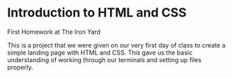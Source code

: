 Introduction to HTML and CSS
=============

First Homework at The Iron Yard

This is a project that we were given on our very first day of class to create a simple landing page with HTML and CSS. This gave us the basic understanding of working through our terminals and setting up files properly.
